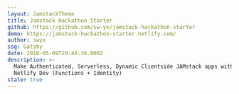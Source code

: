 ```yaml
---
layout: JamstackTheme
title: Jamstack Hackathon Starter
github: https://github.com/sw-yx/jamstack-hackathon-starter
demo: https://jamstack-hackathon-starter.netlify.com/
author: swyx
ssg: Gatsby
date: 2018-05-09T20:44:36.000Z
description: >-
  Make Authenticated, Serverless, Dynamic Clientside JAMstack apps with Gatsby +
  Netlify Dev (Functions + Identity)
stale: true
---
```

